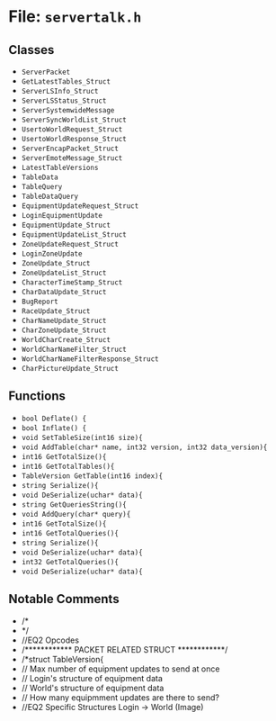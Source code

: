 # File: `servertalk.h`

## Classes

- `ServerPacket`
- `GetLatestTables_Struct`
- `ServerLSInfo_Struct`
- `ServerLSStatus_Struct`
- `ServerSystemwideMessage`
- `ServerSyncWorldList_Struct`
- `UsertoWorldRequest_Struct`
- `UsertoWorldResponse_Struct`
- `ServerEncapPacket_Struct`
- `ServerEmoteMessage_Struct`
- `LatestTableVersions`
- `TableData`
- `TableQuery`
- `TableDataQuery`
- `EquipmentUpdateRequest_Struct`
- `LoginEquipmentUpdate`
- `EquipmentUpdate_Struct`
- `EquipmentUpdateList_Struct`
- `ZoneUpdateRequest_Struct`
- `LoginZoneUpdate`
- `ZoneUpdate_Struct`
- `ZoneUpdateList_Struct`
- `CharacterTimeStamp_Struct`
- `CharDataUpdate_Struct`
- `BugReport`
- `RaceUpdate_Struct`
- `CharNameUpdate_Struct`
- `CharZoneUpdate_Struct`
- `WorldCharCreate_Struct`
- `WorldCharNameFilter_Struct`
- `WorldCharNameFilterResponse_Struct`
- `CharPictureUpdate_Struct`

## Functions

- `bool Deflate() {`
- `bool Inflate() {`
- `void SetTableSize(int16 size){`
- `void AddTable(char* name, int32 version, int32 data_version){`
- `int16 GetTotalSize(){`
- `int16 GetTotalTables(){`
- `TableVersion GetTable(int16 index){`
- `string Serialize(){`
- `void DeSerialize(uchar* data){`
- `string GetQueriesString(){`
- `void AddQuery(char* query){`
- `int16 GetTotalSize(){`
- `int16 GetTotalQueries(){`
- `string Serialize(){`
- `void DeSerialize(uchar* data){`
- `int32 GetTotalQueries(){`
- `void DeSerialize(uchar* data){`

## Notable Comments

- /*
- */
- //EQ2 Opcodes
- /************ PACKET RELATED STRUCT ************/
- /*struct TableVersion{
- // Max number of equipment updates to send at once
- // Login's structure of equipment data
- // World's structure of equipment data
- // How many equipmment updates are there to send?
- //EQ2 Specific Structures Login -> World (Image)
